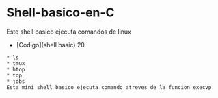 # Shell-basico-en-C

Este shell basico ejecuta comandos de linux
* [Codigo](shell basic) 20
```
* ls
* tmux
* htop
* top
* jobs 
Esta mini shell basico ejecuta comando atreves de la funcion execvp
```
